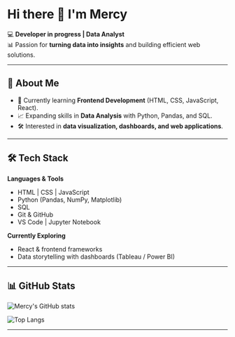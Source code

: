 # Hi there 👋 I'm Mercy  

💻 **Developer in progress | Data Analyst**  
📊 Passion for **turning data into insights** and building efficient web solutions.  

---

## 🚀 About Me  
- 🌱 Currently learning **Frontend Development** (HTML, CSS, JavaScript, React).  
- 📈 Expanding skills in **Data Analysis** with Python, Pandas, and SQL.  
- 🛠 Interested in **data visualization, dashboards, and web applications**.  

---

## 🛠️ Tech Stack  

**Languages & Tools**  
- HTML | CSS | JavaScript  
- Python (Pandas, NumPy, Matplotlib)  
- SQL  
- Git & GitHub  
- VS Code | Jupyter Notebook  

**Currently Exploring**  
- React & frontend frameworks  
- Data storytelling with dashboards (Tableau / Power BI)  

---

## 📊 GitHub Stats  
![Mercy's GitHub stats](https://github-readme-stats.vercel.app/api?username=kylesilva-dev&show_icons=true&theme=tokyonight)  

![Top Langs](https://github-readme-stats.vercel.app/api/top-langs/?username=kylesilva-dev&layout=compact&theme=tokyonight)  

---

